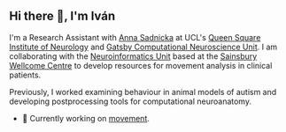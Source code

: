 ## Hi there 👋, I'm Iván

I'm a Research Assistant with [Anna Sadnicka](https://www.annasadnicka.com/) at UCL's  [Queen Square Institute of Neurology](https://www.ucl.ac.uk/ion/) and [Gatsby Computational Neuroscience Unit](https://www.ucl.ac.uk/gatsby/gatsby-computational-neuroscience-unit). 
I am collaborating with the [Neuroinformatics Unit](https://neuroinformatics.dev/#) based at the [Sainsbury Wellcome Centre](https://www.sainsburywellcome.org/web/) to develop resources for movement analysis in clinical patients.

Previously, I worked examining behaviour in animal models of autism and developing postprocessing tools for computational neuroanatomy.
- 👷 Currently working on [movement](https://github.com/neuroinformatics-unit/movement).
